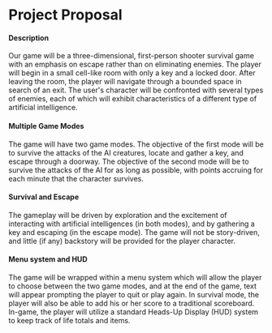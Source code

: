 # Project Proposal

#### Description
Our game will be a three-dimensional, first-person shooter survival game with an emphasis on escape rather than on eliminating enemies. The player will begin in a small cell-like room with only a key and a locked door. After leaving the room, the player will navigate through a bounded space in search of an exit. The user's character will be confronted with several types of enemies, each of which will exhibit characteristics of a different type of artificial intelligence.

#### Multiple Game Modes
The game will have two game modes. The objective of the first mode will be to survive the attacks of the AI creatures, locate and gather a key, and escape through a doorway. The objective of the second mode will be to survive the attacks of the AI for as long as possible, with points accruing for each minute that the character survives.

#### Survival and Escape
The gameplay will be driven by exploration and the excitement of interacting with artificial intelligences (in both modes), and by gathering a key and escaping (in the escape mode). The game will not be story-driven, and little (if any) backstory will be provided for the player character.

#### Menu system and HUD
The game will be wrapped within a menu system which will allow the player to choose between the two game modes, and at the end of the game, text will appear prompting the player to quit or play again. In survival mode, the player will also be able to add his or her score to a traditional scoreboard. In-game, the player will utilize a standard Heads-Up Display (HUD) system to keep track of life totals and items.
